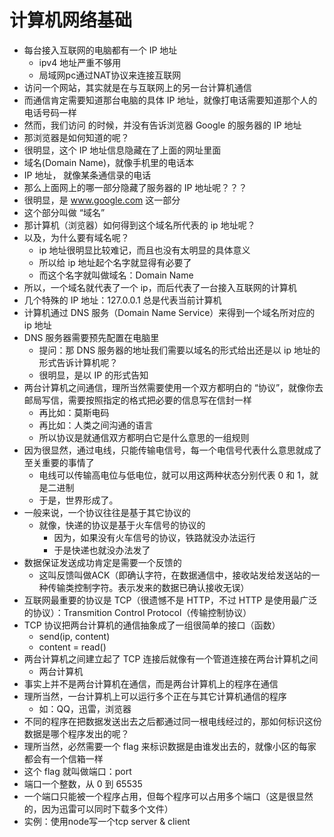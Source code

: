 # 计算机网络基础



* 每台接入互联网的电脑都有一个 IP 地址
  * ipv4 地址严重不够用
  * 局域网pc通过NAT协议来连接互联网
* 访问一个网站，其实就是在与互联网上的另一台计算机通信
* 而通信肯定需要知道那台电脑的具体 IP 地址，就像打电话需要知道那个人的电话号码一样
* 然而，我们访问  的时候，并没有告诉浏览器 Google 的服务器的 IP 地址
* 那浏览器是如何知道的呢？
* 很明显，这个 IP 地址信息隐藏在了上面的网址里面
* 域名(Domain Name)，就像手机里的电话本
* IP 地址，          就像某条通信录的电话
* 那么上面网上的哪一部分隐藏了服务器的 IP 地址呢？？？
* 很明显，是 www.google.com 这一部分
* 这个部分叫做 “域名”
* 那计算机（浏览器）如何得到这个域名所代表的 ip 地址呢？
* 以及，为什么要有域名呢？
  * ip 地址很明显比较难记，而且也没有太明显的具体意义
  * 所以给 ip 地址起个名字就显得有必要了
  * 而这个名字就叫做域名：Domain Name
* 所以，一个域名就代表了一个 ip，而后代表了一台接入互联网的计算机
* 几个特殊的 IP 地址：127.0.0.1 总是代表当前计算机
* 计算机通过 DNS 服务（Domain Name Service）来得到一个域名所对应的 ip 地址
* DNS 服务器需要预先配置在电脑里
  * 提问：那 DNS 服务器的地址我们需要以域名的形式给出还是以 ip 地址的形式告诉计算机呢？
  * 很明显，是以 IP 的形式告知
* 两台计算机之间通信，理所当然需要使用一个双方都明白的 “协议”，就像你去邮局写信，需要按照指定的格式把必要的信息写在信封一样
  * 再比如：莫斯电码
  * 再比如：人类之间沟通的语言
  * 所以协议是就通信双方都明白它是什么意思的一组规则
* 因为很显然，通过电线，只能传输电信号，每一个电信号代表什么意思就成了至关重要的事情了
  * 电线可以传输高电位与低电位，就可以用这两种状态分别代表 0 和 1，就是二进制
  * 于是，世界形成了。
* 一般来说，一个协议往往是基于其它协议的
  * 就像，快递的协议是基于火车信号的协议的
    * 因为，如果没有火车信号的协议，铁路就没办法运行
    * 于是快递也就没办法发了
* 数据保证发送成功肯定是需要一个反馈的
  * 这叫反馈叫做ACK（即确认字符，在数据通信中，接收站发给发送站的一种传输类控制字符。表示发来的数据已确认接收无误）
* 互联网最重要的协议是 TCP（很遗憾不是 HTTP，不过 HTTP 是使用最广泛的协议）：Transmition Control Protocol（传输控制协议）
* TCP 协议把两台计算机的通信抽象成了一组很简单的接口（函数）
  * send(ip, content)
  * content = read()
* 两台计算机之间建立起了 TCP 连接后就像有一个管道连接在两台计算机之间
  * 两台计算机
* 事实上并不是两台计算机在通信，而是两台计算机上的程序在通信
* 理所当然，一台计算机上可以运行多个正在与其它计算机通信的程序
  * 如：QQ，迅雷，浏览器
* 不同的程序在把数据发送出去之后都通过同一根电线经过的，那如何标识这份数据是哪个程序发出的呢？
* 理所当然，必然需要一个 flag 来标识数据是由谁发出去的，就像小区的每家都会有一个信箱一样
* 这个 flag 就叫做端口：port
* 端口一个整数，从 0 到 65535
* 一个端口只能被一个程序占用，但每个程序可以占用多个端口（这是很显然的，因为迅雷可以同时下载多个文件）
* 实例：使用node写一个tcp server & client
